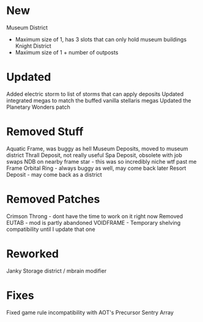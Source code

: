 
# New
Museum District
- Maximum size of 1, has 3 slots that can only hold museum buildings
Knight District
- Maximum size of 1 + number of outposts


# Updated
Added electric storm to list of storms that can apply deposits
Updated integrated megas to match the buffed vanilla stellaris megas
Updated the Planetary Wonders patch

# Removed Stuff
Aquatic Frame, was buggy as hell
Museum Deposits, moved to museum district
Thrall Deposit, not really useful
Spa Deposit, obsolete with job swaps
NDB on nearby frame star - this was so incredibly niche wtf past me
Frame Orbital Ring - always buggy as well, may come back later
Resort Deposit - may come back as a district

# Removed Patches
Crimson Throng - dont have the time to work on it right now
Removed EUTAB - mod is partly abandoned
VOIDFRAME - Temporary shelving compatibility until I update that one

# Reworked
Janky Storage district / mbrain modifier 

# Fixes
Fixed game rule incompatibility with AOT's Precursor Sentry Array